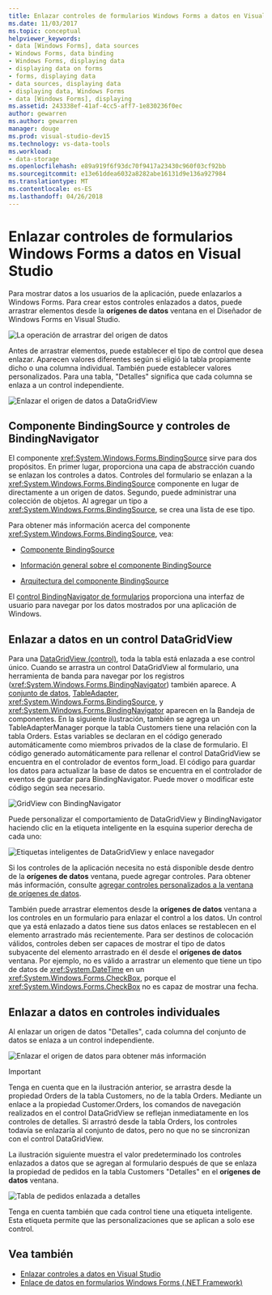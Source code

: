 ```yaml
---
title: Enlazar controles de formularios Windows Forms a datos en Visual Studio
ms.date: 11/03/2017
ms.topic: conceptual
helpviewer_keywords:
- data [Windows Forms], data sources
- Windows Forms, data binding
- Windows Forms, displaying data
- displaying data on forms
- forms, displaying data
- data sources, displaying data
- displaying data, Windows Forms
- data [Windows Forms], displaying
ms.assetid: 243338ef-41af-4cc5-aff7-1e830236f0ec
author: gewarren
ms.author: gewarren
manager: douge
ms.prod: visual-studio-dev15
ms.technology: vs-data-tools
ms.workload:
- data-storage
ms.openlocfilehash: e89a919f6f93dc70f9417a23430c960f03cf92bb
ms.sourcegitcommit: e13e61ddea6032a8282abe16131d9e136a927984
ms.translationtype: MT
ms.contentlocale: es-ES
ms.lasthandoff: 04/26/2018
---
```

# <a name="bind-windows-forms-controls-to-data-in-visual-studio"></a>Enlazar controles de formularios Windows Forms a datos en Visual Studio
Para mostrar datos a los usuarios de la aplicación, puede enlazarlos a Windows Forms. Para crear estos controles enlazados a datos, puede arrastrar elementos desde la **orígenes de datos** ventana en el Diseñador de Windows Forms en Visual Studio.

![La operación de arrastrar del origen de datos](../data-tools/media/raddata-data-source-drag-operation.png "raddata origen de datos de la operación de arrastrar")

Antes de arrastrar elementos, puede establecer el tipo de control que desea enlazar. Aparecen valores diferentes según si eligió la tabla propiamente dicho o una columna individual.  También puede establecer valores personalizados. Para una tabla, "Detalles" significa que cada columna se enlaza a un control independiente.

![Enlazar el origen de datos a DataGridView](../data-tools/media/raddata-bind-data-source-to-datagridview.png "raddata el origen de datos de enlace para DataGridView")

## <a name="bindingsource-and-bindingnavigator-controls"></a>Componente BindingSource y controles de BindingNavigator
El componente <xref:System.Windows.Forms.BindingSource> sirve para dos propósitos. En primer lugar, proporciona una capa de abstracción cuando se enlazan los controles a datos. Controles del formulario se enlazan a la <xref:System.Windows.Forms.BindingSource> componente en lugar de directamente a un origen de datos. Segundo, puede administrar una colección de objetos. Al agregar un tipo a <xref:System.Windows.Forms.BindingSource>, se crea una lista de ese tipo.

Para obtener más información acerca del componente <xref:System.Windows.Forms.BindingSource>, vea:

-   [Componente BindingSource](/dotnet/framework/winforms/controls/bindingsource-component)

-   [Información general sobre el componente BindingSource](/dotnet/framework/winforms/controls/bindingsource-component-overview)

-   [Arquitectura del componente BindingSource](/dotnet/framework/winforms/controls/bindingsource-component-architecture)

El [control BindingNavigator de formularios](/dotnet/framework/winforms/controls/bindingnavigator-control-windows-forms) proporciona una interfaz de usuario para navegar por los datos mostrados por una aplicación de Windows.

## <a name="bind-to-data-in-a-datagridview-control"></a>Enlazar a datos en un control DataGridView
Para una [DataGridView (control)](/dotnet/framework/winforms/controls/datagridview-control-overview-windows-forms), toda la tabla está enlazada a ese control único. Cuando se arrastra un control DataGridView al formulario, una herramienta de banda para navegar por los registros (<xref:System.Windows.Forms.BindingNavigator>) también aparece. A [conjunto de datos](../data-tools/dataset-tools-in-visual-studio.md), [TableAdapter](../data-tools/create-and-configure-tableadapters.md), <xref:System.Windows.Forms.BindingSource>, y <xref:System.Windows.Forms.BindingNavigator> aparecen en la Bandeja de componentes. En la siguiente ilustración, también se agrega un TableAdapterManager porque la tabla Customers tiene una relación con la tabla Orders. Estas variables se declaran en el código generado automáticamente como miembros privados de la clase de formulario. El código generado automáticamente para rellenar el control DataGridView se encuentra en el controlador de eventos form_load. El código para guardar los datos para actualizar la base de datos se encuentra en el controlador de eventos de guardar para BindingNavigator. Puede mover o modificar este código según sea necesario.

![GridView con BindingNavigator](../data-tools/media/raddata-gridview-with-bindingnavigator.png "raddata GridView con BindingNavigator")

Puede personalizar el comportamiento de DataGridView y BindingNavigator haciendo clic en la etiqueta inteligente en la esquina superior derecha de cada uno:

![Etiquetas inteligentes de DataGridView y enlace navegador](../data-tools/media/raddata-datagridview-and-binding-navigator-smart-tags.png "raddata DataGridView y enlace navegador de etiquetas inteligentes")

Si los controles de la aplicación necesita no está disponible desde dentro de la **orígenes de datos** ventana, puede agregar controles. Para obtener más información, consulte [agregar controles personalizados a la ventana de orígenes de datos](../data-tools/add-custom-controls-to-the-data-sources-window.md).

También puede arrastrar elementos desde la **orígenes de datos** ventana a los controles en un formulario para enlazar el control a los datos. Un control que ya está enlazado a datos tiene sus datos enlaces se restablecen en el elemento arrastrado más recientemente. Para ser destinos de colocación válidos, controles deben ser capaces de mostrar el tipo de datos subyacente del elemento arrastrado en él desde el **orígenes de datos** ventana. Por ejemplo, no es válido a arrastrar un elemento que tiene un tipo de datos de <xref:System.DateTime> en un <xref:System.Windows.Forms.CheckBox>, porque el <xref:System.Windows.Forms.CheckBox> no es capaz de mostrar una fecha.

## <a name="bind-to-data-in-individual-controls"></a>Enlazar a datos en controles individuales
Al enlazar un origen de datos "Detalles", cada columna del conjunto de datos se enlaza a un control independiente.

![Enlazar el origen de datos para obtener más información](../data-tools/media/raddata-bind-data-source-to-details.png "raddata origen de datos de enlace para obtener más información")

> [!IMPORTANT]
> Tenga en cuenta que en la ilustración anterior, se arrastra desde la propiedad Orders de la tabla Customers, no de la tabla Orders. Mediante un enlace a la propiedad Customer.Orders, los comandos de navegación realizados en el control DataGridView se reflejan inmediatamente en los controles de detalles. Si arrastró desde la tabla Orders, los controles todavía se enlazaría al conjunto de datos, pero no que no se sincronizan con el control DataGridView.

La ilustración siguiente muestra el valor predeterminado los controles enlazados a datos que se agregan al formulario después de que se enlaza la propiedad de pedidos en la tabla Customers "Detalles" en el **orígenes de datos** ventana.

![Tabla de pedidos enlazada a detalles](../data-tools/media/raddata-orders-table-bound-to-details.png "enlazado detalles de la tabla de pedidos raddata")

Tenga en cuenta también que cada control tiene una etiqueta inteligente. Esta etiqueta permite que las personalizaciones que se aplican a solo ese control.

## <a name="see-also"></a>Vea también

- [Enlazar controles a datos en Visual Studio](../data-tools/bind-controls-to-data-in-visual-studio.md)
- [Enlace de datos en formularios Windows Forms (.NET Framework)](/dotnet/framework/winforms/windows-forms-data-binding)